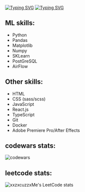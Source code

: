 [![Typing SVG](https://readme-typing-svg.herokuapp.com?font=Fira+Code&size=34&duration=0.1&pause=1000&color=1BF700&repeat=false&random=false&width=435&lines=Adel%2C+23+yo)](https://git.io/typing-svg)
[![Typing SVG](https://readme-typing-svg.herokuapp.com?font=Fira+Code&size=34&duration=2000&pause=1000&color=1BF700&random=false&width=520&lines=Trying+to+be+ML+engineer)](https://git.io/typing-svg)


<!DOCTYPE html>
<html>
<head>
</head>
<body>

<div style=display: flex;
    justify-content: space-between;>
  <div style=align-self: flex-start;>
    <h2 align="left">ML skills:</h2>
    <ul>
      <li>Python</li>
      <li>Pandas</li>
      <li>Matplotlib</li>
      <li>Numpy</li>
      <li>SKLearn</li>
      <li>PostGreSQL</li>
      <li>AirFlow</li>
    </ul>
  </div>
  <div style=text-align: center;
    align-self: center;>
    <h2 align="left">Other skills:</h2>
    <ul>
      <li>HTML</li>
      <li>CSS (sass/scss)</li>
      <li>JavaScript</li>
      <li>React.js</li>
      <li>TypeScript</li>
      <li>Git</li>
      <li>Docker</li>
      <li>Adobe Premiere Pro/After Effects</li>
    </ul>
  </div>
</div>

</body>




<h2 align="left"> codewars stats:</h2>  

![codewars](https://www.codewars.com/users/%20xxzxcuzzxme/badges/large)

<h2 align="left"> leetcode stats:</h2>

![xxzxcuzzxMe's LeetCode stats](https://leetcode-stats-six.vercel.app/api?username=xxzxcuzzxMe&theme=dark)
</html>
